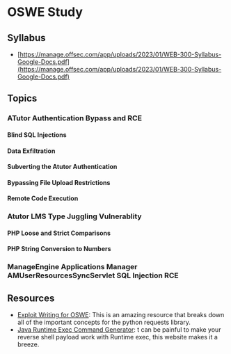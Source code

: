 # OSWE Study

## Syllabus

- [https://manage.offsec.com/app/uploads/2023/01/WEB-300-Syllabus-Google-Docs.pdf](https://manage.offsec.com/app/uploads/2023/01/WEB-300-Syllabus-Google-Docs.pdf)

## Topics

### ATutor Authentication Bypass and RCE

#### Blind SQL Injections

#### Data Exfiltration

#### Subverting the Atutor Authentication

#### Bypassing File Upload Restrictions

#### Remote Code Execution

### Atutor LMS Type Juggling Vulnerablity

#### PHP Loose and Strict Comparisons

#### PHP String Conversion to Numbers

### ManageEngine Applications Manager AMUserResourcesSyncServlet SQL Injection RCE

## Resources

- [Exploit Writing for OSWE](https://github.com/rizemon/exploit-writing-for-oswe): This is an amazing resource that breaks down all of the important concepts for the python requests library.
- [Java Runtime Exec Command Generator](https://ares-x.com/tools/runtime-exec/): t can be painful to make your reverse shell payload work with Runtime exec, this website makes it a breeze.
